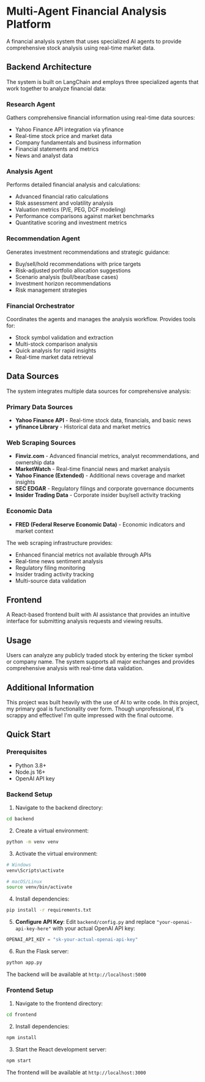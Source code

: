 # Multi-Agent Financial Analysis Platform

A financial analysis system that uses specialized AI agents to provide comprehensive stock analysis using real-time market data.

## Backend Architecture

The system is built on LangChain and employs three specialized agents that work together to analyze financial data:

### Research Agent
Gathers comprehensive financial information using real-time data sources:
- Yahoo Finance API integration via yfinance
- Real-time stock price and market data
- Company fundamentals and business information
- Financial statements and metrics
- News and analyst data

### Analysis Agent
Performs detailed financial analysis and calculations:
- Advanced financial ratio calculations
- Risk assessment and volatility analysis
- Valuation metrics (P/E, PEG, DCF modeling)
- Performance comparisons against market benchmarks
- Quantitative scoring and investment metrics

### Recommendation Agent
Generates investment recommendations and strategic guidance:
- Buy/sell/hold recommendations with price targets
- Risk-adjusted portfolio allocation suggestions
- Scenario analysis (bull/bear/base cases)
- Investment horizon recommendations
- Risk management strategies

### Financial Orchestrator
Coordinates the agents and manages the analysis workflow. Provides tools for:
- Stock symbol validation and extraction
- Multi-stock comparison analysis
- Quick analysis for rapid insights
- Real-time market data retrieval

## Data Sources

The system integrates multiple data sources for comprehensive analysis:

### Primary Data Sources
- **Yahoo Finance API** - Real-time stock data, financials, and basic news
- **yfinance Library** - Historical data and market metrics

### Web Scraping Sources
- **Finviz.com** - Advanced financial metrics, analyst recommendations, and ownership data
- **MarketWatch** - Real-time financial news and market analysis
- **Yahoo Finance (Extended)** - Additional news coverage and market insights
- **SEC EDGAR** - Regulatory filings and corporate governance documents
- **Insider Trading Data** - Corporate insider buy/sell activity tracking

### Economic Data
- **FRED (Federal Reserve Economic Data)** - Economic indicators and market context

The web scraping infrastructure provides:
- Enhanced financial metrics not available through APIs
- Real-time news sentiment analysis
- Regulatory filing monitoring
- Insider trading activity tracking
- Multi-source data validation

## Frontend

A React-based frontend built with AI assistance that provides an intuitive interface for submitting analysis requests and viewing results.

## Usage

Users can analyze any publicly traded stock by entering the ticker symbol or company name. The system supports all major exchanges and provides comprehensive analysis with real-time data validation.

## Additional Information

This project was built heavily with the use of AI to write code. In this project, my primary goal is functionality over form. Though unprofessional, it's scrappy and effective! I'm quite impressed with the final outcome.

##  Quick Start

### Prerequisites

- Python 3.8+
- Node.js 16+
- OpenAI API key

### Backend Setup

1. Navigate to the backend directory:
```bash
cd backend
```

2. Create a virtual environment:
```bash
python -m venv venv
```

3. Activate the virtual environment:
```bash
# Windows
venv\Scripts\activate

# macOS/Linux
source venv/bin/activate
```

4. Install dependencies:
```bash
pip install -r requirements.txt
```

5. **Configure API Key**: Edit `backend/config.py` and replace `"your-openai-api-key-here"` with your actual OpenAI API key:
```python
OPENAI_API_KEY = "sk-your-actual-openai-api-key"
```

6. Run the Flask server:
```bash
python app.py
```

The backend will be available at `http://localhost:5000`

### Frontend Setup

1. Navigate to the frontend directory:
```bash
cd frontend
```

2. Install dependencies:
```bash
npm install
```

3. Start the React development server:
```bash
npm start
```

The frontend will be available at `http://localhost:3000`
